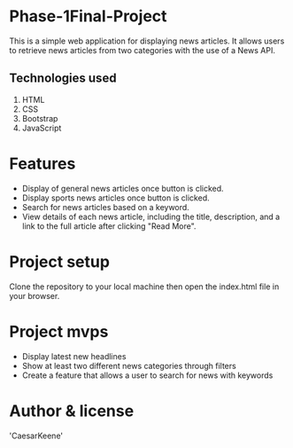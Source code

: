 # Phase-1Final-Project
This is a simple web application for displaying news articles. It allows users to retrieve news articles from two categories with the use of a News API.

## Technologies used 
1. HTML
2. CSS
3. Bootstrap
4. JavaScript

# Features
* Display of general news articles once button is clicked.
* Display sports news articles once button is clicked.
* Search for news articles based on a keyword.
* View details of each news article, including the title, description, and a link to the full article after clicking "Read More".

# Project setup
Clone the repository to your local machine then open the index.html file in your browser.

# Project mvps 
* Display latest new headlines 
* Show at least two different news categories through filters 
* Create a feature that allows a user to search for news with keywords

# Author & license
'CaesarKeene'

